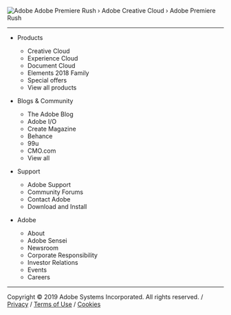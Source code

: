 ![Adobe](/adobe.png "") Adobe Premiere Rush
›  Adobe Creative Cloud  ›  Adobe Premiere Rush

---

+ Products
  - Creative Cloud 
  - Experience Cloud 
  - Document Cloud 
  - Elements 2018 Family 
  - Special offers 
  - View all products

+ Blogs & Community
  - The Adobe Blog 
  - Adobe I/O  
  - Create Magazine 
  - Behance 
  - 99u 
  - CMO.com 
  - View all

+ Support
  - Adobe Support 
  - Community Forums 
  - Contact Adobe 
  - Download and Install

+ Adobe
  - About 
  - Adobe Sensei 
  - Newsroom 
  - Corporate Responsibility 
  - Investor Relations 
  - Events 
  - Careers

---

Copyright &copy; 2019 Adobe Systems Incorporated. All rights reserved.   /   [Privacy](https://www.adobe.com/privacy.html)   /   [Terms of Use](https://www.adobe.com/legal/terms.html)   /   [Cookies](https://www.adobe.com/privacy/cookies.html)

